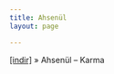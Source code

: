```yaml
---
title: Ahsenül
layout: page

---
```

<a href="https://cloud.mail.ru/public/67b75e0e4a47/Ahsen%C3%BCl%20-%20Karma" target="_blank">[indir]</a>  »  Ahsenül &#8211; Karma